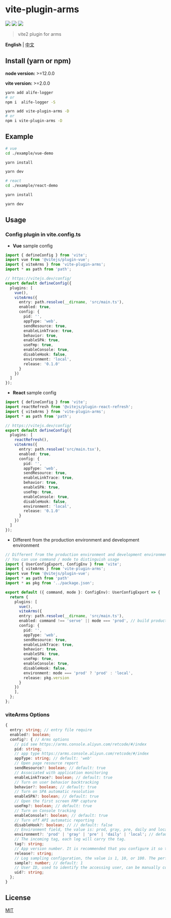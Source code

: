 # vite-plugin-arms

[![](https://img.shields.io/npm/v/vite-plugin-arms.svg?style=flat-square)](https://www.npmjs.com/package/vite-plugin-arms)
[![](https://img.shields.io/npm/l/vite-plugin-arms.svg?style=flat-square)](https://www.npmjs.com/package/vite-plugin-arms)
[![](https://img.shields.io/npm/dt/vite-plugin-arms.svg?style=flat-square)](https://www.npmjs.com/package/vite-plugin-arms)

> vite2 plugin for arms

**English** | [中文](./README.zh_CN.md)

## Install (yarn or npm)

**node version:** >=12.0.0

**vite version:** >=2.0.0

```bash
yarn add alife-logger
# or
npm i  alife-logger -S
```

```bash
yarn add vite-plugin-arms -D
# or
npm i vite-plugin-arms -D
```

## Example

```bash
# vue
cd ./example/vue-demo

yarn install

yarn dev

```

```bash
# react
cd ./example/react-demo

yarn install

yarn dev

```

## Usage

### Config plugin in vite.config.ts

- **Vue** sample config

```ts
import { defineConfig } from 'vite';
import vue from '@vitejs/plugin-vue';
import { viteArms } from 'vite-plugin-arms';
import * as path from 'path';

// https://vitejs.dev/config/
export default defineConfig({
  plugins: [
    vue(),
    viteArms({
      entry: path.resolve(__dirname, 'src/main.ts'),
      enabled: true,
      config: {
        pid: '',
        appType: 'web',
        sendResource: true,
        enableLinkTrace: true,
        behavior: true,
        enableSPA: true,
        useFmp: true,
        enableConsole: true,
        disableHook: false,
        environment: 'local',
        release: '0.1.0'
      }
    })
  ]
});
```

- **React** sample config

```ts
import { defineConfig } from 'vite';
import reactRefresh from '@vitejs/plugin-react-refresh';
import { viteArms } from 'vite-plugin-arms';
import * as path from 'path';

// https://vitejs.dev/config/
export default defineConfig({
  plugins: [
    reactRefresh(),
    viteArms({
      entry: path.resolve('src/main.tsx'),
      enabled: true,
      config: {
        pid: '',
        appType: 'web',
        sendResource: true,
        enableLinkTrace: true,
        behavior: true,
        enableSPA: true,
        useFmp: true,
        enableConsole: true,
        disableHook: false,
        environment: 'local',
        release: '0.1.0'
      }
    })
  ]
});
```

- Different from the production environment and development environment

```ts
// Different from the production environment and development environment
// You can use command / mode to distinguish usage
import { UserConfigExport, ConfigEnv } from 'vite';
import { viteArms } from 'vite-plugin-arms';
import vue from '@vitejs/plugin-vue';
import * as path from 'path'
import * as pkg from '../package.json';

export default ({ command, mode }: ConfigEnv): UserConfigExport => {
  return {
    plugins: [
      vue(),
      viteArms({
      entry: path.resolve(__dirname, 'src/main.ts'),
      enabled: command !== 'serve' || mode === 'prod', // build production
      config: {
        pid: '',
        appType: 'web',
        sendResource: true,
        enableLinkTrace: true,
        behavior: true,
        enableSPA: true,
        useFmp: true,
        enableConsole: true,
        disableHook: false,
        environment: mode === 'prod' ? 'prod' : 'local',
        release: pkg.version
      }
    })
    ],
  };
};
```

### viteArms Options

```ts
{
  entry: string; // entry file require
  enabled?: boolean;
  config?: { // Arms options
    // pid see https://arms.console.aliyun.com/retcode/#/index
    pid: string;
    // app type https://arms.console.aliyun.com/retcode/#/index
    appType: string; // default: 'web'
    // Open page resource report
    sendResource?: boolean; // default: true
    // Associated with application monitoring
    enableLinkTrace?: boolean; // default: true
    // Turn on user behavior backtracking
    behavior?: boolean; // default: true
    // Turn on SPA automatic resolution
    enableSPA?: boolean; // default: true
    // Open the first screen FMP capture
    useFmp?: boolean; // default: true
    // Turn on Console tracking
    enableConsole?: boolean; // default: true
    // Turn off API automatic reporting
    disableHook?: boolean; // // default: false
    // Environment field, the value is: prod, gray, pre, daily and local
    environment?: 'prod' | 'gray' | 'pre' | 'daily' | 'local'; // default: prod
    // The incoming tag, each log will carry the tag.
    tag?: string;
    // App version number. It is recommended that you configure it so that you can view the reported information of different versions.
    release?: string;
    // Log sampling configuration, the value is 1, 10, or 100. The performance and success API logs are sampled at the ratio of 1/sample.
    sample?: number; // default: 1
    // User ID, used to identify the accessing user, can be manually configured, and used for retrieval based on user ID. If it is not configured, it will be automatically generated by the SDK and updated every six months.
    uid?: string;
  };
}
```

## License

[MIT](LICENSE)
